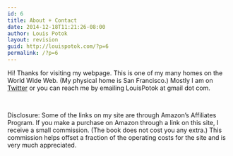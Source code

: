 ```yaml
---
id: 6
title: About + Contact
date: 2014-12-18T11:21:26-08:00
author: Louis Potok
layout: revision
guid: http://louispotok.com/?p=6
permalink: /?p=6
---
```

Hi! Thanks for visiting my webpage. This is one of my many homes on the World Wide Web. (My physical home is San Francisco.) Mostly I am on [Twitter](https://twitter.com/louispotok) or you can reach me by emailing LouisPotok at gmail dot com.

&nbsp;

Disclosure: Some of the links on my site are through Amazon&#8217;s Affiliates Program. If you make a purchase on Amazon through a link on this site, I receive a small commission. (The book does not cost you any extra.) This commission helps offset a fraction of the operating costs for the site and is very much appreciated.